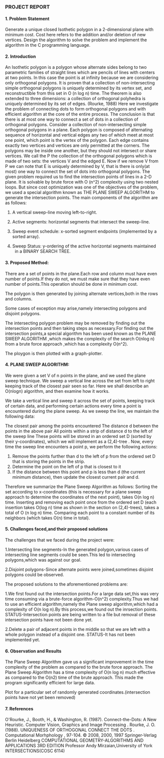 <h3>PROJECT REPORT</h3>

<h4>1. Problem Statement</h4>
Generate a unique closed Isothetic polygon in a 2-dimensional plane with minimum cost. Cost here refers to the addition and/or deletion of new vertices. Design the algorithm to solve the problem and implement the algorithm in the C programming language.

<h4>2. Introduction</h4>
An Isothetic polygon is a polygon whose alternate sides belong to two parametric families of straight lines which are pencils of lines with centers at two points. In this case the point is at infinity because we are considering only orthogonal polygons.
It is proven that a collection of non-intersecting simple orthogonal polygons is uniquely determined by its vertex set, and reconstructible from this set in O (n log n) time. The theorem is also extended to three dimensions: a collection of orthogonal polyhedra is uniquely determined by its set of edges.  (Rourke, 1988)
Here we investigate the problem of connecting dots to form orthogonal polygons and with efficient algorithm at the core of the entire process. The conclusion is that there is at most one way to connect a set of dots in a collection of orthogonal polygons.
Consider a collection of non-intersecting simple orthogonal polygons in a plane. Each polygon is composed of alternating sequence of horizontal and vertical edges any two of which meet at most one point, which point is the vertex of the polygon. Each edge contains exactly two vertices and vertices are only permitted at the corners. The polygons may be inside one another, but they should not intersect or share vertices. We call the P the collection of the orthogonal polygons which is made of two sets: the vertices V and the edged E.
Now if we remove V from P we can note that E is uniquely determined by V, that is there is only(at most) one way to connect the set of dots into orthogonal polygons. 
The given problem required us to find the intersection points of lines in a 2-D plane. It is solvable by brute force with O (n^2) complexity using two nested loops. But since cost optimization was one of the objectives of the problem, we used a special algorithm known as THE PLANE SWEEP ALGORITHM to generate the intersection points. The main components of the algorithm are as follows:

1. A vertical sweep-line moving left-to-right.

2. Active segments: horizontal segments that intersect the sweep-line.

3. Sweep event schedule: x-sorted segment endpoints (implemented by a sorted array).

4. Sweep Status: y-ordering of the active horizontal segments maintained
     in a BINARY SEARCH TREE.

<h4>3. Proposed Method:</h4>

There are a set of points in the plane.Each row and column must have even number of points.If they do not, we must make sure that they have even number of points.This operation should be done in minimum cost.

The polygon is then generated by joining alternate vertices,both in the rows and columns.

Some cases of exception may arise,namely intersecting polygons and disjoint polygons.

The intersecting polygon problem may be removed by finding out the intersection points and then taking steps as necessary.For finding out the intersection points,a special algorithm has been used known as the PLANE SWEEP ALGORITHM ,which makes the complexity of the search O(nlog n) from a brute force approach ,which has a complexity O(n^2).

The ploygon is then plotted with a graph-plotter.



<h4>4. PLANE SWEEP ALGORITHM:</h4>

We were given a set V of n points in the plane, and we used the plane sweep technique. We sweep a vertical line across the set from left to right keeping track of the closest pair seen so far. Here we shall describe an O(nlogn) algorithm, and then examine how it works.

We take a vertical line and sweep it across the set of points, keeping track of certain data, and performing certain actions every time a point is encountered during the plane sweep.
As we sweep the line, we maintain the following data:

The closest pair among the points encountered 
The distance d between the points in the above pair
All points within a strip of distance d to the left of the sweep line These points will be stored in an ordered set D (sorted by their y-coordinates), which we will implement as a (2,4)-tree .
Now, every time the sweep line encounters a point p, we perform the following actions: 
1. Remove the points further than d to the left of p from the ordered set D that is storing the points in the strip.
2. Determine the point on the left of p that is closest to it
3. If the distance between this point and p is less than d (the current minimum distance), then update the closest current pair and d. 


Therefore we summarize the Plane Sweep Algorithm as follows:
Sorting the set according to x-coordinates (this is necessary for a plane sweep approach to determine the coordinates of the next point), takes O(n log n) time.
Inserting and removing each point once from the ordered set D (each insertion takes        O(log n) time as shown in the section on (2,4)-trees), takes a total of O (n log n) time. 
Comparing each point to a constant number of its neighbors (which takes O(n) time in total).

<h4>5. Challenges faced,and their proposed solutions</h4>
The challenges that we faced during the project were:

1.Intersecting line segments-In the generated polygon,various cases of intersecting line segments could be seen.This led to intersecting polygons,which was against our goal.

2.Disjoint polygons-Since alternate points were joined,sometimes disjoint polygons could be observed.

The proposed solutions to the aforementioned problems are:

1.We first found out the intersection points.For a large data set,this was very time consuming via a brute-force algorithm-O(n^2) complexity.Thus we had to use an efficient algorithm,namely the Plane sweep algorithm,which had a complexity of O(n log n).By this process,we found out the inrsection points.
STATUS-Intersection points are being written to a file but removal of these intersection points have not been done yet.

2.Delete a pair of adjacent points in the middle so that we are left with a whole polygon instead of a disjoint one.
STATUS-It has not been implemented yet.

<h4>6. Observation and Results</h4>

The Plane Sweep Algorithm gave us a significant improvement in the time complexity of the problem as compared to the brute force approach. The Plane Sweep Algorithm has a time complexity of O(n log n) much effective as compared to the O(n2) time of the brute approach. This made the program significantly efficient for large data. 


Plot for a particular set of randomly generated coordinates.(intersection points have not yet been removed)

<h4>7. References</h4>

O'Rourke, J., Booth, H., & Washington, R. (1987). Connect-the-Dots: A New Heuristic. Computer Vision, Graphics and Image Processing .
Rourke, J. O. (1988). UNIQUENESS OF ORTHOGONAL CONNECT THE DOTS . Computational Morhphology , 97-104.
© 2008, 2000, 1997 Springer-Verlag Berlin Heidelberg  COMPUTATIONAL GEOMETRY-ALGORITHMS AND APPLICATIONS 3RD EDITION
Professor Andy Mirzaian,University of York  INTERSECTIONS(COSC 6114)
